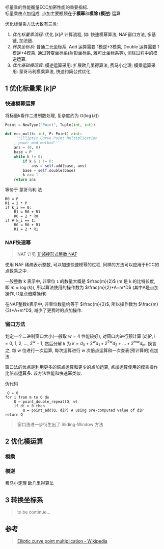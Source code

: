 标量乘的性能衡量ECC加密性能的重要指标.  
标量乘由点加组成, 点加主要瓶颈在于**模幂**和**模除 (模逆)** 运算

优化标量乘方法大致有三类:  
1. *优化标量乘流程*: 优化 $[k]P$ 计算流程, 如: 快速模幂算法, NAF窗口方法, 多基链, 加法链.
2. *转换坐标系*: 普通二元坐标系, Add 运算需要 1模逆+3模乘, Double 运算需要 1模逆+4模乘. 通过转变坐标系(射影坐标系, 雅可比坐标系等), 消除过程中的模逆运算.
3. *优化基础模运算*: 模逆运算采用: 扩展欧几里得算法, 费马小定理; 模乘运算采用: 蒙哥马利模乘算法, 快速约简公式优化.

## 1 优化标量乘 $[k]P$

### 快速模幂运算

将标量k看作二进制数处理, 复杂度约为 $\mathbb{O}(\log(k))$

```python
Point = NewType("Point", Tuple(int, int))

def ecc_mul(k: int, P: Point)->int:
	'''Elliptic Curve Point Multiplication
	, power mod method'''
	ans = (0, 0)
	base = P
	while k != 0:
		if k & 1 != 0:
			ans = self.add(base, ans) 
		base = self.double(base)
		k >>= 1
	return ans
```

等价于 蒙哥马利 法

```
R0 = P
R1 = 2 * P
if k_i == 0:
	R1 = R0 + R1
	R0 = 2 * R0
if # k_i == 1:
	R0 = R0 + R1
	R1 = 2 * R1
```

### NAF快速幂

> NAF 详见 [非邻接形式整数 NAF](../../../../Math/数论/非邻接形式整数%20NAF.md)

使用 NAF 稀疏表示整数, 可以加速快速模幂的过程, 同样的方法可以应用于ECC的点数乘之中.

一般整数 k 表示中, 非零位 `1` 的数量大概是 $\frac{m}{2}$ (m 是 k 的比特长度, 即 $m\approx \log(k)$), 所以算法使用的操作数为 $\frac{m}{2}*A+m*D$ (其中A是点加操作, D是点倍乘操作)

在NAF整数k表示中, 非零位数量约等于 $\frac{m}{3}$, 所以操作数为 $\frac{m}{3}*A+m*D$, 减少了更费时的点加操作.


### 窗口方法

划定一个二进制窗口大小(一般取 $w=4$ 性能较好), 对窗口内进行预计算 $[d_{i}]P\text{, i}=0,\ 1,\ 2,\ \dots,\ 2^{w}-1$, 然后分解 $k$ 为 $k=d_{0}+2^{w}d_{1}+2^{2w}d_{2}+\dots+2^{mw}d_{m}$. 换言之, 每 w 位进行一次运算, 每次运算进行 w 次倍点运算和一次查表(预计算的)点加法. 

窗口法的优点是利用更多的倍点运算和更少的点加运算, 点加运算使用的模乘操作比倍点运算多. 该方法性能和快速幂类似.

伪代码
```
 Q ← 0
for i from m to 0 do
	Q ← point_double_repeat(Q, w)
	if di > 0 then
		Q ← point_add(Q, diP) # using pre-computed value of diP
return Q
```

> 窗口法进一步衍生出了 Sliding-Window 方法

## 2 优化模运算

### 模乘


### 模逆
费马小定理
欧几里得算法

## 3 转换坐标系
> to be continue...



## 参考

> [Elliptic curve point multiplication - Wikipedia](https://en.wikipedia.org/wiki/Elliptic_curve_point_multiplication#Point_doubling) 



